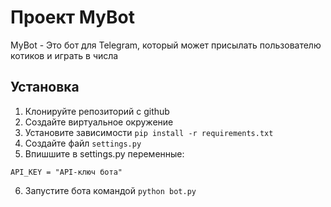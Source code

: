 # Проект MyBot

MyBot - Это бот для Telegram, который может присылать пользователю котиков и играть в числа

## Установка

1. Клонируйте репозиторий с github
2. Создайте виртуальное окружение 
3. Установите зависимости `pip install -r requirements.txt`
4. Создайте файл `settings.py`
5. Впишшите в settings.py переменные:
```
API_KEY = "API-ключ бота"
```
6. Запустите бота командой `python bot.py`


